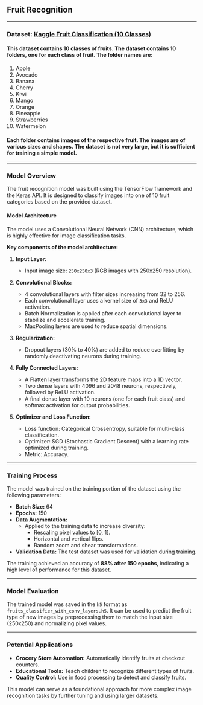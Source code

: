 ## Fruit Recognition

---

### Dataset: [Kaggle Fruit Classification (10 Classes)](https://www.kaggle.com/datasets/karimabdulnabi/fruit-classification10-class/data)

#### This dataset contains 10 classes of fruits. The dataset contains 10 folders, one for each class of fruit. The folder names are:
1. Apple
2. Avocado
3. Banana
4. Cherry
5. Kiwi
6. Mango
7. Orange
8. Pineapple
9. Strawberries
10. Watermelon

#### Each folder contains images of the respective fruit. The images are of various sizes and shapes. The dataset is not very large, but it is sufficient for training a simple model.

---

### Model Overview

The fruit recognition model was built using the TensorFlow framework and the Keras API. It is designed to classify images into one of 10 fruit categories based on the provided dataset.

#### Model Architecture
The model uses a Convolutional Neural Network (CNN) architecture, which is highly effective for image classification tasks. 

**Key components of the model architecture:**
1. **Input Layer:**
   - Input image size: `250x250x3` (RGB images with 250x250 resolution).

2. **Convolutional Blocks:**
   - 4 convolutional layers with filter sizes increasing from 32 to 256.
   - Each convolutional layer uses a kernel size of `3x3` and ReLU activation.
   - Batch Normalization is applied after each convolutional layer to stabilize and accelerate training.
   - MaxPooling layers are used to reduce spatial dimensions.

3. **Regularization:**
   - Dropout layers (30% to 40%) are added to reduce overfitting by randomly deactivating neurons during training.

4. **Fully Connected Layers:**
   - A Flatten layer transforms the 2D feature maps into a 1D vector.
   - Two dense layers with 4096 and 2048 neurons, respectively, followed by ReLU activation.
   - A final dense layer with 10 neurons (one for each fruit class) and softmax activation for output probabilities.

5. **Optimizer and Loss Function:**
   - Loss function: Categorical Crossentropy, suitable for multi-class classification.
   - Optimizer: SGD (Stochastic Gradient Descent) with a learning rate optimized during training.
   - Metric: Accuracy.

---

### Training Process
The model was trained on the training portion of the dataset using the following parameters:
- **Batch Size:** 64
- **Epochs:** 150
- **Data Augmentation:** 
  - Applied to the training data to increase diversity:
    - Rescaling pixel values to [0, 1].
    - Horizontal and vertical flips.
    - Random zoom and shear transformations.
- **Validation Data:** The test dataset was used for validation during training.

The training achieved an accuracy of **88% after 150 epochs**, indicating a high level of performance for this dataset.

---

### Model Evaluation
The trained model was saved in the `h5` format as `fruits_classifier_with_conv_layers.h5`. It can be used to predict the fruit type of new images by preprocessing them to match the input size (250x250) and normalizing pixel values.

---

### Potential Applications
- **Grocery Store Automation:** Automatically identify fruits at checkout counters.
- **Educational Tools:** Teach children to recognize different types of fruits.
- **Quality Control:** Use in food processing to detect and classify fruits.

This model can serve as a foundational approach for more complex image recognition tasks by further tuning and using larger datasets.
